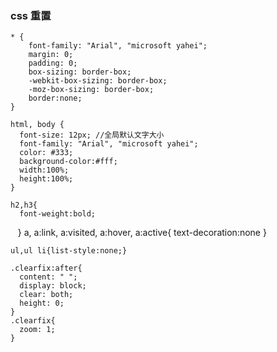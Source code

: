 ### css 重置 ###
  
    * {
        font-family: "Arial", "microsoft yahei"; 
        margin: 0; 
        padding: 0; 
        box-sizing: border-box; 
        -webkit-box-sizing: border-box; 
        -moz-box-sizing: border-box; 
        border:none;
    }
    
    html, body {
      font-size: 12px; //全局默认文字大小
      font-family: "Arial", "microsoft yahei";
      color: #333;
      background-color:#fff;
      width:100%;
      height:100%; 
    }
    
    h2,h3{
      font-weight:bold;
    }
    a, a:link, a:visited, a:hover, a:active{
        text-decoration:none
    }
    
    ul,ul li{list-style:none;}
    
    .clearfix:after{
      content: " ";
      display: block;
      clear: both;
      height: 0;
    }
    .clearfix{
      zoom: 1;
    }

		
 
